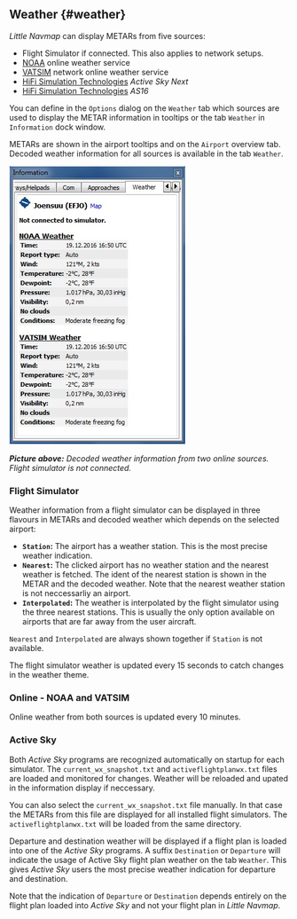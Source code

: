 ## Weather {#weather}

_Little Navmap_ can display METARs from five sources:

* Flight Simulator if connected. This also applies to network setups.
* [NOAA](http://www.weather.gov) online weather service
* [VATSIM](http://www.vatsim.net) network online weather service
* [HiFi Simulation Technologies](http://www.hifisimtech.com) _Active Sky Next_
* [HiFi Simulation Technologies](http://www.hifisimtech.com) _AS16_

You can define in the `Options` dialog on the `Weather` tab which sources are used to display the METAR
information in tooltips or the tab `Weather` in `Information` dock window.

METARs are shown in the airport tooltips and on the `Airport` overview tab. Decoded weather information
for all sources is available in the tab `Weather`.

![Weather tab](../images/weather.jpg "Weather tab")

_**Picture above:** Decoded weather information from two online sources. Flight simulator is not connected._

### Flight Simulator

Weather information from a flight simulator can be displayed in three flavours in METARs and decoded weather which depends on
the selected airport:

* **`Station`:** The airport has a weather station. This is the most precise weather indication.
* **`Nearest`:** The clicked airport has no weather station and the nearest weather is fetched. The ident of the
  nearest station is shown in the METAR and the decoded weather. Note that the nearest weather station is not neccessarliy an airport.
* **`Interpolated`:** The weather is interpolated by the flight simulator using the three nearest stations.
  This is usually the only option available on airports that are far away from the user aircraft.

`Nearest` and `Interpolated` are always shown together if `Station` is not available.

The flight simulator weather is updated every 15 seconds to catch changes in the weather theme.

### Online - NOAA and VATSIM

Online weather from both sources is updated every 10 minutes.

### Active Sky

Both _Active Sky_ programs are recognized automatically on startup for each simulator.
The `current_wx_snapshot.txt` and `activeflightplanwx.txt` files are loaded and monitored for changes. Weather will be reloaded and upated in the
information display if neccessary.

You can also select the `current_wx_snapshot.txt` file manually. In that case the
METARs from this file are displayed for all installed flight simulators. The `activeflightplanwx.txt` will be loaded
from the same directory.

Departure and destination weather will be displayed if a flight plan is loaded into one of the
_Active Sky_ programs. A suffix `Destination` or `Departure` will indicate the usage of Active Sky flight plan weather
on the tab `Weather`. This gives _Active Sky_ users the most precise weather indication for departure and destination.

Note that the indication of `Departure` or `Destination` depends entirely on the flight plan loaded into _Active Sky_ and not your
flight plan in _Little Navmap_.

